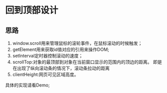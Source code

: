 # 回到顶部设计

## 思路
1. window.scroll用来管理鼠标的滚轮事件，在鼠标滚动的时候触发；
2. getElement用来获取id值对应的引用来操作DOM;
3. setInterval定时器控制滚动的速度；
4. scrollTop:对象的最顶部到对象在当前窗口显示的范围内的顶边的距离。
即是在出现了纵向滚动条的情况下，滚动条拉动的距离
5. clientHeight:网页可见区域高度。


具体的实现请看Demo;